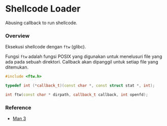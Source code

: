 # Shellcode Loader

Abusing callback to run shellcode.

### Overview

Eksekusi shellcode dengan `ftw` (glibc).

Fungsi `ftw` adalah fungsi POSIX yang digunakan untuk menelusuri file yang ada pada sebuah direktori. Callback akan dipanggil untuk setiap file yang ditemukan. 

```c++
#include <ftw.h>

typedef int (*callback_t)(const char *, const struct stat *, int);

int ftw(const char * dirpath, callback_t callback, int openfd);
```

### Reference

- [Man 3](https://man7.org/linux/man-pages/man3/ftw.3.html)